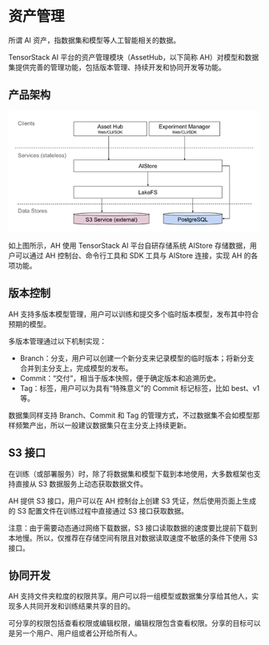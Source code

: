 # 资产管理

所谓 AI 资产，指数据集和模型等人工智能相关的数据。

TensorStack AI 平台的资产管理模块（AssetHub，以下简称 AH）对模型和数据集提供完善的管理功能，包括版本管理、持续开发和协同开发等功能。

## 产品架构

![structure](../assets/modules/em/structure.png)

如上图所示，AH 使用 TensorStack AI 平台自研存储系统 AIStore 存储数据，用户可以通过 AH 控制台、命令行工具和 SDK 工具与 AIStore 连接，实现 AH 的各项功能。

## 版本控制

AH 支持多版本模型管理，用户可以训练和提交多个临时版本模型，发布其中符合预期的模型。

多版本管理通过以下机制实现：

* Branch：分支，用户可以创建一个新分支来记录模型的临时版本；将新分支合并到主分支上，完成模型的发布。
* Commit：“交付”，相当于版本快照，便于确定版本和追溯历史。
* Tag：标签，用户可以为具有“特殊意义”的 Commit 标记标签，比如 best、v1 等。

数据集同样支持 Branch、Commit 和 Tag 的管理方式，不过数据集不会如模型那样频繁产出，所以一般建议数据集只在主分支上持续更新。

## S3 接口

在训练（或部署服务）时，除了将数据集和模型下载到本地使用，大多数框架也支持直接从 S3 数据服务上动态获取数据文件。

AH 提供 S3 接口，用户可以在 AH 控制台上创建 S3 凭证，然后使用页面上生成的 S3 配置文件在训练过程中直接通过 S3 接口获取数据。

注意：由于需要动态通过网络下载数据，S3 接口读取数据的速度要比提前下载到本地慢。所以，仅推荐在存储空间有限且对数据读取速度不敏感的条件下使用 S3 接口。

## 协同开发

AH 支持文件夹粒度的权限共享。用户可以将一组模型或数据集分享给其他人，实现多人共同开发和训练结果共享的目的。

可分享的权限包括查看权限或编辑权限，编辑权限包含查看权限。分享的目标可以是另一个用户、用户组或者公开给所有人。
